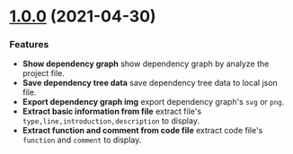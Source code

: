 # [1.0.0](https://github.com/sz-p/vscode-dependencyGraph/compare/v0.1.6...v1.0.0) (2021-04-30)

### Features

* **Show dependency graph** show dependency graph by analyze the project file.
* **Save dependency tree data** save dependency tree data to local json file.
* **Export dependency graph img** export dependency graph's `svg` or `png`.
* **Extract basic information from file** extract file's `type,line,introduction,description` to display.
* **Extract function and comment from code file** extract code file's `function` and `comment` to display.
